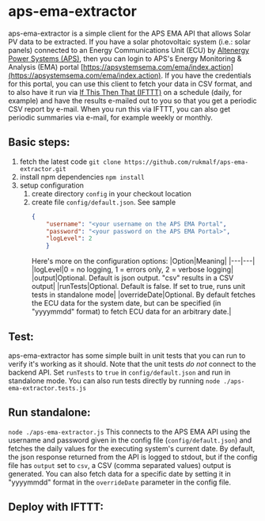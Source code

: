 # aps-ema-extractor
aps-ema-extractor is a simple client for the APS EMA API that allows Solar PV data to be extracted.
If you have a solar photovoltaic system (i.e.: solar panels) connected to an Energy Communications Unit (ECU) by [Altenergy Power Systems (APS)](https://apsystems.com/), then you can login to APS's Energy Monitoring & Analysis (EMA) portal [https://apsystemsema.com/ema/index.action](https://apsystemsema.com/ema/index.action). If you have the credentials for this portal, you can use this client to fetch your data in CSV format, and to also have it run via [If This Then That (IFTTT)](https://ifttt.com/) on a schedule (daily, for example) and have the results e-mailed out to you so that you get a periodic CSV report by e-mail. When you run this via IFTTT, you can also get periodic summaries via e-mail, for example weekly or monthly.

## Basic steps:
1. fetch the latest code
    `git clone https://github.com/rukmalf/aps-ema-extractor.git`
2. install npm dependencies
    `npm install`
3. setup configuration
    1. create directory `config` in your checkout location
    2. create file `config/default.json`. See sample
        ```json
        {
            "username": "<your username on the APS EMA Portal",
            "password": "<your password on the APS EMA Portal>",
            "logLevel": 2
            }
        ```
        Here's more on the configuration options:
        |Option|Meaning|
        |---|---|
        |logLevel|0 = no logging, 1 = errors only, 2 = verbose logging|
        |output|Optional. Default is json output. "csv" results in a CSV output|
        |runTests|Optional. Default is false. If set to true, runs unit tests in standalone mode|
        |overrideDate|Optional. By default fetches the ECU data for the system date, but can be specified (in "yyyymmdd" format) to fetch ECU data for an arbitrary date.|

## Test:
aps-ema-extractor has some simple built in unit tests that you can run to verify it's working as it should. Note that the unit tests *do not* connect to the backend API.
Set `runTests` to `true` in `config/default.json` and run in standalone mode.
You can also run tests directly by running
`node ./aps-ema-extractor.tests.js`

## Run standalone:
`node ./aps-ema-extractor.js`
This connects to the APS EMA API using the username and password given in the config file (`config/default.json`) and fetches the daily values for the executing system's current date. By default, the json response returned from the API is logged to stdout, but if the config file has `output` set to `csv`, a CSV (comma separated values) output is generated.
You can also fetch data for a specific date by setting it in "yyyymmdd" format in the `overrideDate` parameter in the config file.

## Deploy with IFTTT:
<TODO>
